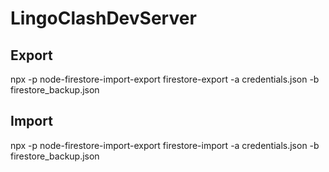 # LingoClashDevServer

## Export

npx -p node-firestore-import-export firestore-export -a credentials.json -b firestore_backup.json

## Import

npx -p node-firestore-import-export firestore-import -a credentials.json -b firestore_backup.json
